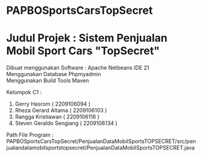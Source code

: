 # PAPBOSportsCarsTopSecret

# Judul Projek : Sistem Penjualan Mobil Sport Cars "TopSecret"

Dibuat menggunakan Software : Apache Netbeans IDE 21<br>
Menggunakan Database Phpmyadmin<br>
Menggunakan Build Tools Maven


Kelompok C1 :
1. Gerry Hasrom ( 2209106094 )
2. Rheza Gerard Altama ( 2209106103 )
3. Rangga Kristiawan ( 2209106116 )
4. Steven Geraldo Sengiang ( 2209106134 )

Path File Program :
PAPBOSportsCarsTopSecret/PenjualanDataMobilSportsTOPSECRET/src/penjualandatamobilsportstopsecret/PenjualanDataMobilSportsTOPSECRET.java
